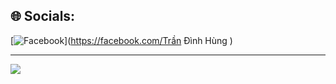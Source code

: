 
## 🌐 Socials:
[![Facebook](https://img.shields.io/badge/Facebook-%231877F2.svg?logo=Facebook&logoColor=white)](https://facebook.com/Trần Đình Hùng ) 

---
[![](https://visitcount.itsvg.in/api?id=Ladykille&icon=0&color=0)](https://visitcount.itsvg.in)

<!-- Proudly created with GPRM ( https://gprm.itsvg.in ) -->
